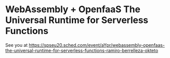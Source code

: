 # WebAssembly + OpenfaaS The Universal Runtime for Serverless Functions

See you at https://spseu20.sched.com/event/aYpr/webassembly-openfaas-the-universal-runtime-for-serverless-functions-ramiro-berrelleza-okteto

